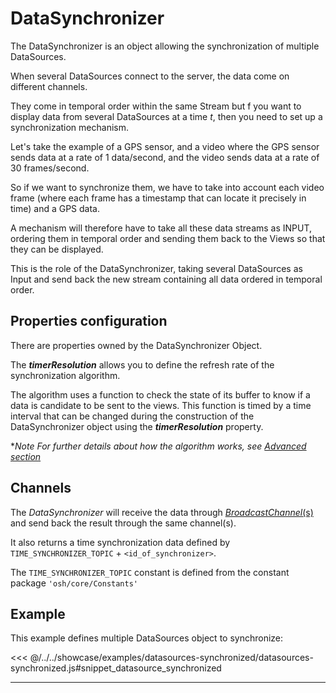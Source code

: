 # DataSynchronizer

The DataSynchronizer is an object allowing the synchronization of multiple DataSources. 

When several DataSources connect to the server, the data come on different channels. 

They come in temporal order within the same Stream but f you want to display data from several DataSources at a time *t*,
 then you need to set up a synchronization mechanism.

Let's take the example of a GPS sensor, and a video where the GPS sensor sends data at a rate of 1 data/second, 
and the video sends data at a rate of 30 frames/second.

So if we want to synchronize them, we have to take into account each video frame (where each frame has a timestamp 
that can locate it precisely in time) and a GPS data. 

A mechanism will therefore have to take all these data streams as INPUT, ordering them in temporal order and sending
 them back to the Views so that they can be displayed.

This is the role of the DataSynchronizer, taking several DataSources as Input and send back the new stream containing 
all data ordered in temporal order.

## Properties configuration

There are properties owned by the DataSynchronizer Object.

<DocumentationLoad path="/guide/api/DataSynchronizer.html"/>

The ***timerResolution*** allows you to define the refresh rate of the synchronization algorithm.

The algorithm uses a function to check the state of its buffer to know if a data is candidate to be sent to the views. 
This function is timed by a time interval that can be changed during the construction of the DataSynchronizer object 
using the ***timerResolution*** property.

**Note For further details about how the algorithm works, see [Advanced section](../advanced/datasynchronizer.md)*

## Channels

The *DataSynchronizer* will receive the data through
 [*BroadcastChannel*(s)](https://developer.mozilla.org/en-US/docs/Web/API/Broadcast_Channel_API) 
 and send back the result through the same 
channel(s).

It also returns a time synchronization data defined by `TIME_SYNCHRONIZER_TOPIC` + `<id_of_synchronizer>`.

The `TIME_SYNCHRONIZER_TOPIC` constant is defined from the constant package `'osh/core/Constants'`

## Example

This example defines multiple DataSources object to synchronize:

<<< @/../../showcase/examples/datasources-synchronized/datasources-synchronized.js#snippet_datasource_synchronized

<hr class="demo-hr"/>
<br/>
<br/>
<Example path="/showcase/datasources-synchronized.html" style="border:none;width:100%;height: 500px" />

